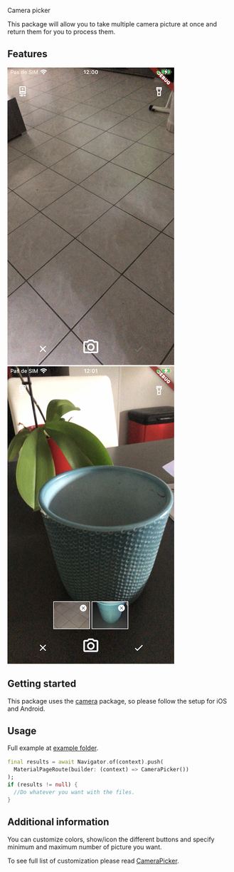 Camera picker

This package will allow you to take multiple camera picture at once and return them for you to process them.

## Features

![Preview](previews/preview.jpg "Preview 1")
![Preview 2](previews/preview2.jpg "Preview 2")

## Getting started

This package uses the [camera](https://pub.dev/packages/camera#installation "Camera package") package, so please follow the setup for iOS and Android. 

## Usage

Full example at [example folder](example "example folder"). 

```dart
final results = await Navigator.of(context).push(
  MaterialPageRoute(builder: (context) => CameraPicker())
);
if (results != null) {
  //Do whatever you want with the files.
}
```

## Additional information

You can customize colors, show/icon the different buttons and specify minimum and maximum number of
picture you want.

To see full list of customization please read [CameraPicker](lib/camera_picker.dart#L18).
